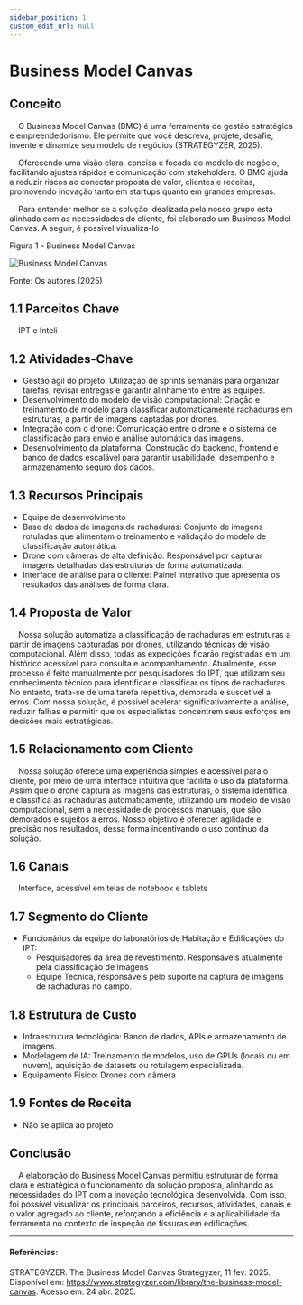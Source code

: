 ```yaml
---
sidebar_position: 1
custom_edit_url: null
---
```


# Business Model Canvas

## Conceito

&nbsp;&nbsp;&nbsp;&nbsp;O Business Model Canvas (BMC) é uma ferramenta de gestão estratégica e empreendedorismo. Ele permite que você descreva, projete, desafie, invente e dinamize seu modelo de negócios (STRATEGYZER, 2025).

&nbsp;&nbsp;&nbsp;&nbsp;Oferecendo uma visão clara, concisa e focada do modelo de negócio, facilitando ajustes rápidos e comunicação com stakeholders. O BMC ajuda a reduzir riscos ao conectar proposta de valor, clientes e receitas, promovendo inovação tanto em startups quanto em grandes empresas.

&nbsp;&nbsp;&nbsp;&nbsp;Para entender melhor se a solução idealizada pela nosso grupo está alinhada com as necessidades do cliente, foi elaborado um Business Model Canvas. A seguir, é possível visualiza-lo

<p style={{textAlign: 'center'}}>Figura 1 - Business Model Canvas</p>
<div style={{margin: 25}}>
    <div style={{textAlign: 'center'}}>
        <img src={require("../../../../static/img/bmc.png").default} style={{width: 800}} alt="Business Model Canvas" />
        <br />
    </div>
</div>
<p style={{textAlign: 'center'}}>Fonte: Os autores (2025)</p>

## 1.1 Parceitos Chave

&nbsp;&nbsp;&nbsp;&nbsp;IPT e Inteli

## 1.2 Atividades-Chave

- Gestão ágil do projeto: Utilização de sprints semanais para organizar tarefas, revisar entregas e garantir alinhamento entre as equipes.
- Desenvolvimento do modelo de visão computacional: Criação e treinamento de modelo para classificar automaticamente rachaduras em estruturas, a partir de imagens captadas por drones.
- Integração com o drone: Comunicação entre o drone e o sistema de classificação para envio e análise automática das imagens.
- Desenvolvimento da plataforma: Construção do backend, frontend e banco de dados escalável para garantir usabilidade, desempenho e armazenamento seguro dos dados.

## 1.3 Recursos Principais

- Equipe de desenvolvimento
- Base de dados de imagens de rachaduras: Conjunto de imagens rotuladas que alimentam o treinamento e validação do modelo de classificação automática.
- Drone com câmeras de alta definição: Responsável por capturar imagens detalhadas das estruturas de forma automatizada.
- Interface de análise para o cliente: Painel interativo que apresenta os resultados das análises de forma clara.

## 1.4 Proposta de Valor

&nbsp;&nbsp;&nbsp;&nbsp;Nossa solução automatiza a classificação de rachaduras em estruturas a partir de imagens capturadas por drones, utilizando técnicas de visão computacional. Além disso, todas as expedições ficarão registradas em um histórico acessível para consulta e acompanhamento. Atualmente, esse processo é feito manualmente por pesquisadores do IPT, que utilizam seu conhecimento técnico para identificar e classificar os tipos de rachaduras. No entanto, trata-se de uma tarefa repetitiva, demorada e suscetível a erros. Com nossa solução, é possível acelerar significativamente a análise, reduzir falhas e permitir que os especialistas concentrem seus esforços em decisões mais estratégicas.

## 1.5 Relacionamento com Cliente

&nbsp;&nbsp;&nbsp;&nbsp;Nossa solução oferece uma experiência simples e acessível para o cliente, por meio de uma interface intuitiva que facilita o uso da plataforma. Assim que o drone captura as imagens das estruturas, o sistema identifica e classifica as rachaduras automaticamente, utilizando um modelo de visão computacional, sem a necessidade de processos manuais, que são demorados e sujeitos a erros.
Nosso objetivo é oferecer agilidade e precisão nos resultados, dessa forma incentivando o uso contínuo da solução.

## 1.6 Canais

&nbsp;&nbsp;&nbsp;&nbsp;Interface, acessível em telas de notebook e tablets


## 1.7 Segmento do Cliente

- Funcionários da equipe do laboratórios de Habitação e Edificações do IPT:
    - Pesquisadores da área de revestimento. Responsáveis atualmente pela classificação de imagens
    - Equipe Técnica, responsáveis pelo suporte na captura de imagens de rachaduras no campo.

## 1.8 Estrutura de Custo

- Infraestrutura tecnológica: Banco de dados, APIs e armazenamento de imagens.
- Modelagem de IA: Treinamento de modelos, uso de GPUs (locais ou em nuvem), aquisição de datasets ou rotulagem especializada.
- Equipamento Físico: Drones com câmera

## 1.9 Fontes de Receita

- Não se aplica ao projeto

## Conclusão

&nbsp;&nbsp;&nbsp;&nbsp;A elaboração do Business Model Canvas permitiu estruturar de forma clara e estratégica o funcionamento da solução proposta, alinhando as necessidades do IPT com a inovação tecnológica desenvolvida. Com isso, foi possível visualizar os principais parceiros, recursos, atividades, canais e o valor agregado ao cliente, reforçando a eficiência e a aplicabilidade da ferramenta no contexto de inspeção de fissuras em edificações.

---

#### Referências:

STRATEGYZER. The Business Model Canvas Strategyzer, 11 fev. 2025. Disponível em: https://www.strategyzer.com/library/the-business-model-canvas. Acesso em: 24 abr. 2025.
